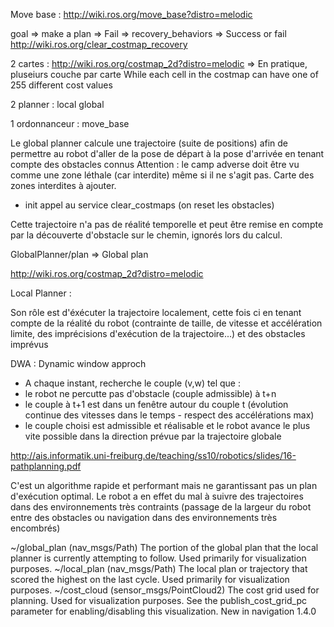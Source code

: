 
Move base :
http://wiki.ros.org/move_base?distro=melodic

goal => make a plan => Fail => recovery_behaviors => Success or fail
http://wiki.ros.org/clear_costmap_recovery

2 cartes :
http://wiki.ros.org/costmap_2d?distro=melodic
=> En pratique, pluseiurs couche par carte
While each cell in the costmap can have one of 255 different cost values

2 planner :
local
global

1 ordonnanceur : move_base

Le global planner calcule une trajectoire (suite de positions) afin de permettre au robot d'aller de la pose de départ à la pose d'arrivée en tenant compte des obstacles connus
Attention : le camp adverse doit être vu comme une zone léthale (car interdite) même si il ne s'agit pas.
Carte des zones interdites à ajouter.
+ init appel au service clear_costmaps (on reset les obstacles)

Cette trajectoire n'a pas de réalité temporelle et peut être remise en compte par la découverte d'obstacle sur le chemin, ignorés lors du calcul.

GlobalPlanner/plan => Global plan

http://wiki.ros.org/costmap_2d?distro=melodic

Local Planner :

Son rôle est d'éxécuter la trajectoire localement, cette fois ci en tenant compte de la réalité du robot (contrainte de taille, de vitesse et accélération limite, des imprécisions d'exécution de la trajectoire...)
et des obstacles imprévus

DWA : Dynamic window approch
- A chaque instant, recherche le couple (v,w) tel que :
 - le robot ne percutte pas d'obstacle (couple admissible) à t+n 
 - le couple à t+1 est dans un fenêtre autour du couple t (évolution continue des vitesses dans le temps - respect des accélérations max)
 - le couple choisi est admissible et réalisable et le robot avance le plus vite possible dans la direction prévue par la trajectoire globale

http://ais.informatik.uni-freiburg.de/teaching/ss10/robotics/slides/16-pathplanning.pdf

C'est un algorithme rapide et performant mais ne garantissant pas un plan d'exécution optimal.
Le robot a en effet du mal à suivre des trajectoires dans des environnements très contraints (passage de la largeur du robot entre des obstacles ou navigation dans des environnements très encombrés)

~<name>/global_plan (nav_msgs/Path)
The portion of the global plan that the local planner is currently attempting to follow. Used primarily for visualization purposes.
~<name>/local_plan (nav_msgs/Path)
The local plan or trajectory that scored the highest on the last cycle. Used primarily for visualization purposes.
~<name>/cost_cloud (sensor_msgs/PointCloud2)
The cost grid used for planning. Used for visualization purposes. See the publish_cost_grid_pc parameter for enabling/disabling this visualization. New in navigation 1.4.0


